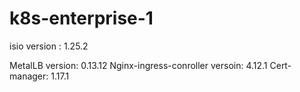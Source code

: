 # k8s-enterprise-1


isio version : 1.25.2

MetalLB version: 0.13.12
Nginx-ingress-conroller versoin: 4.12.1
Cert-manager: 1.17.1

